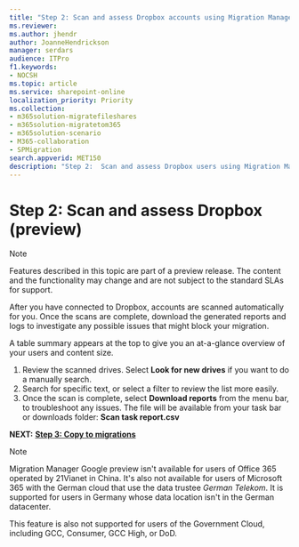 ```yaml
---
title: "Step 2: Scan and assess Dropbox accounts using Migration Manager"
ms.reviewer: 
ms.author: jhendr
author: JoanneHendrickson
manager: serdars
audience: ITPro
f1.keywords:
- NOCSH
ms.topic: article
ms.service: sharepoint-online
localization_priority: Priority
ms.collection:
- m365solution-migratefileshares
- m365solution-migratetom365
- m365solution-scenario
- M365-collaboration
- SPMigration
search.appverid: MET150
description: "Step 2:  Scan and assess Dropbox users using Migration Manager."
---
```


# Step 2: Scan and assess Dropbox  (preview)

>[!Note]
> Features described in this topic are part of a preview release. The content and the functionality may change and are not subject to the standard SLAs for support.


After you have connected to Dropbox, accounts are scanned automatically for you. Once the scans are complete, download the generated reports and logs to investigate any possible issues that might block your migration.

A table summary appears at the top to give you an at-a-glance overview of your users and content size.



1.  Review the scanned drives. Select **Look for new drives** if you want to do a manually search.
2. Search for specific text, or select a filter to review the list more easily.
3. Once the scan is complete, select **Download reports** from the menu bar, to troubleshoot any issues. The file will be available from your task bar or downloads folder: **Scan task report.csv**

**NEXT:**  [ **Step 3: Copy to migrations**](mm-dropbox-step3-copy-to-migrations.md)


>[!NOTE]
>Migration Manager Google preview isn't available for users of Office 365 operated by 21Vianet in China. It's also not available for users of Microsoft 365 with the German cloud that use the data trustee *German Telekom*. It is supported for users in Germany whose data location isn't in the German datacenter.
>
> This feature is also not supported for users of the Government Cloud, including GCC, Consumer, GCC High, or DoD.